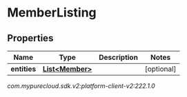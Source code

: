 # MemberListing


## Properties

| Name | Type | Description | Notes |
| ------------ | ------------- | ------------- | ------------- |
| **entities** | [**List&lt;Member&gt;**](Member) |  |  [optional] |




_com.mypurecloud.sdk.v2:platform-client-v2:222.1.0_
